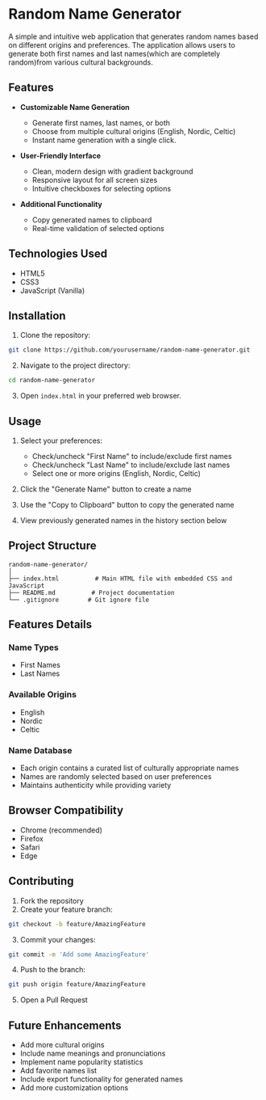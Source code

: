 # Random Name Generator

A simple and intuitive web application that generates random names based on different origins and preferences. The application allows users to generate both first names and last names(which are completely random)from various cultural backgrounds.

## Features

- **Customizable Name Generation**
  - Generate first names, last names, or both
  - Choose from multiple cultural origins (English, Nordic, Celtic)
  - Instant name generation with a single click.

- **User-Friendly Interface**
  - Clean, modern design with gradient background
  - Responsive layout for all screen sizes
  - Intuitive checkboxes for selecting options

- **Additional Functionality**
  - Copy generated names to clipboard
  - Real-time validation of selected options

## Technologies Used

- HTML5
- CSS3
- JavaScript (Vanilla)

## Installation

1. Clone the repository:
```bash
git clone https://github.com/yourusername/random-name-generator.git
```

2. Navigate to the project directory:
```bash
cd random-name-generator
```

3. Open `index.html` in your preferred web browser.

## Usage

1. Select your preferences:
   - Check/uncheck "First Name" to include/exclude first names
   - Check/uncheck "Last Name" to include/exclude last names
   - Select one or more origins (English, Nordic, Celtic)

2. Click the "Generate Name" button to create a name

3. Use the "Copy to Clipboard" button to copy the generated name

4. View previously generated names in the history section below

## Project Structure

```
random-name-generator/
│
├── index.html          # Main HTML file with embedded CSS and JavaScript
├── README.md          # Project documentation
└── .gitignore        # Git ignore file
```

## Features Details

### Name Types
- First Names
- Last Names

### Available Origins
- English
- Nordic
- Celtic

### Name Database
- Each origin contains a curated list of culturally appropriate names
- Names are randomly selected based on user preferences
- Maintains authenticity while providing variety

## Browser Compatibility

- Chrome (recommended)
- Firefox
- Safari
- Edge
  

## Contributing

1. Fork the repository
2. Create your feature branch:
```bash
git checkout -b feature/AmazingFeature
```
3. Commit your changes:
```bash
git commit -m 'Add some AmazingFeature'
```
4. Push to the branch:
```bash
git push origin feature/AmazingFeature
```
5. Open a Pull Request

## Future Enhancements

- Add more cultural origins
- Include name meanings and pronunciations
- Implement name popularity statistics
- Add favorite names list
- Include export functionality for generated names
- Add more customization options
